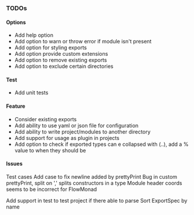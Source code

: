 ### TODOs

#### Options
- Add help option
- Add option to warn or throw error if module isn't present
- Add option for styling exports
- Add option provide custom extensions
- Add option to remove existing exports
- Add option to exclude certain directories

#### Test
- Add unit tests

#### Feature
- Consider existing exports
- Add ability to use yaml or json file for configuration
- Add ability to write project/modules to another directory
- Add support for usage as plugin in projects
- Add option to check if exported types can e collapsed with (..), add a % value to when they should be

#### Issues
Test cases
Add case to fix newline added by prettyPrint
Bug in custom prettyPrint, split on ',' splits constructors in a type
Module header coords seems to be incorrect for FlowMonad


Add support in test to test project if there able to parse
Sort ExportSpec by name
